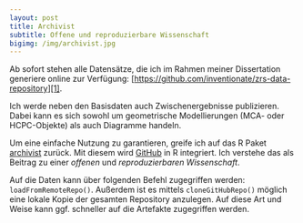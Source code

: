 ```yaml
---
layout: post
title: Archivist
subtitle: Offene und reproduzierbare Wissenschaft 
bigimg: /img/archivist.jpg
---
```


Ab sofort stehen alle Datensätze, die ich im Rahmen meiner Dissertation generiere online zur Verfügung: [https://github.com/inventionate/zrs-data-repository][1]. 

Ich werde neben den Basisdaten auch Zwischenergebnisse publizieren. Dabei kann es sich sowohl um geometrische Modellierungen (MCA- oder HCPC-Objekte) als auch Diagramme handeln.

Um eine einfache Nutzung zu garantieren, greife ich auf das R Paket [archivist][2] zurück. Mit diesem wird [GitHub][3] in R integriert. Ich verstehe das als Beitrag zu einer _offenen_ und _reproduzierbaren Wissenschaft_.

Auf die Daten kann über folgenden Befehl zugegriffen werden: `loadFromRemoteRepo()`. Außerdem ist es mittels `cloneGitHubRepo()` möglich eine lokale Kopie der gesamten Repository anzulegen. Auf diese Art und Weise kann ggf. schneller auf die Artefakte zugegriffen werden.

[1]:	https://github.com/inventionate/zrs-data-repository
[2]:	http://r-addict.com/2016/06/13/RHero-Saves-Backup-City-With-archivist-github.html
[3]:	https://github.com